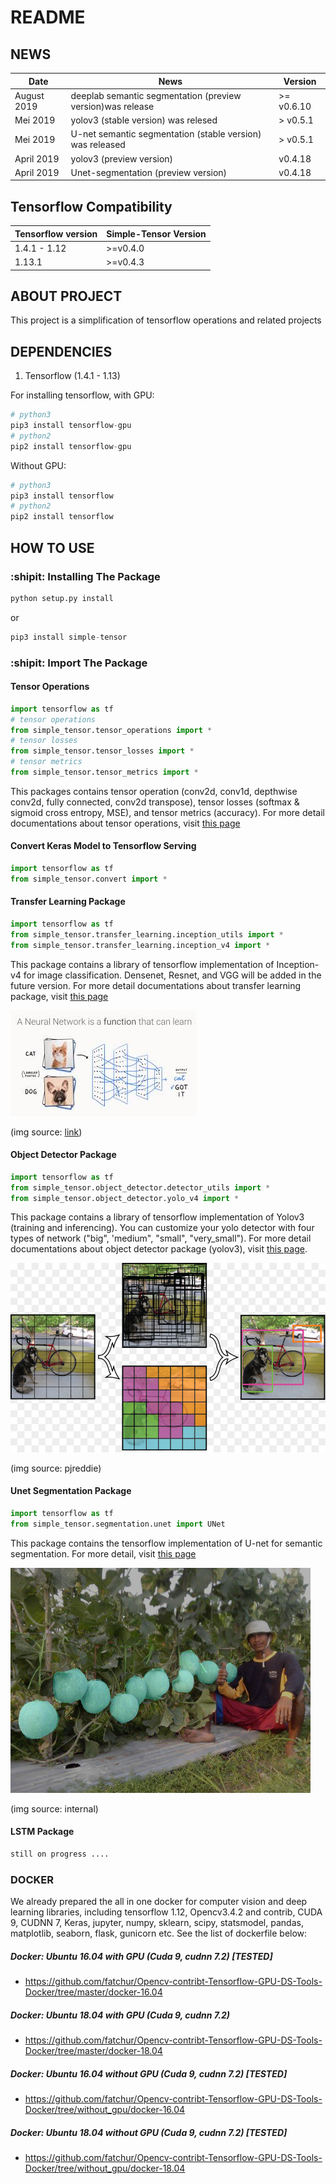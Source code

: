 # README #

## NEWS
| Date       |                                                         News                                                                     |     Version       |
| ---------- | -------------------------------------------------------------------------------------------------------------------------------- | ----------------- |  
|August 2019 | deeplab semantic segmentation (preview version)was release                                                                       | >= v0.6.10        |
|Mei 2019    | yolov3 (stable version) was relesed                                                                                              | > v0.5.1          |
|Mei 2019    | U-net semantic segmentation (stable version) was released                                                                        | > v0.5.1          |      
|April 2019  | yolov3 (preview version)                                                                                                         |      v0.4.18      |
|April 2019  | Unet-segmentation (preview version)                                                                                              |      v0.4.18      |
 



## Tensorflow Compatibility
| Tensorflow version      |        Simple-Tensor Version      |   
| ----------------------- | --------------------------------- | 
| 1.4.1 - 1.12            |      >=v0.4.0                     |
| 1.13.1                  |      >=v0.4.3                     |



## ABOUT PROJECT
This project is a simplification of tensorflow operations and related projects

## DEPENDENCIES
1. Tensorflow (1.4.1 - 1.13)

For installing tensorflow, with GPU:
```python
# python3 
pip3 install tensorflow-gpu
# python2
pip2 install tensorflow-gpu
```
Without GPU:
```python
# python3 
pip3 install tensorflow
# python2
pip2 install tensorflow
```

## HOW TO USE
### :shipit: Installing The Package
```python
python setup.py install
```
or

```python
pip3 install simple-tensor
```

### :shipit: Import The Package
#### Tensor Operations
```python
import tensorflow as tf
# tensor operations
from simple_tensor.tensor_operations import *
# tensor losses
from simple_tensor.tensor_losses import *
# tensor metrics
from simple_tensor.tensor_metrics import *
```
This packages contains tensor operation (conv2d, conv1d, depthwise conv2d, fully connected, conv2d transpose), tensor losses (softmax & sigmoid cross entropy, MSE), and tensor metrics (accuracy). For more detail documentations about tensor operations, visit [this page](https://github.com/fatchur/Simple-Tensor/tree/master/simple_tensor)

#### Convert Keras Model to Tensorflow Serving
```python
import tensorflow as tf
from simple_tensor.convert import *
```

#### Transfer Learning Package
```python
import tensorflow as tf
from simple_tensor.transfer_learning.inception_utils import *
from simple_tensor.transfer_learning.inception_v4 import *
```
This package contains a library of tensorflow implementation of Inception-v4 for image classification. Densenet, Resnet, and VGG will be added in the future version. For more detail documentations about transfer learning package, visit [this page](https://github.com/fatchur/Simple-Tensor/tree/master/simple_tensor/transfer_learning) 

![alt text](assets/img_classification.jpeg)

(img source: [link](https://medium.com/ai-saturdays/aisaturdaylagos-the-torch-panther-cdec328c125b))


#### Object Detector Package
```python
import tensorflow as tf
from simple_tensor.object_detector.detector_utils import *
from simple_tensor.object_detector.yolo_v4 import *
```
This package contains a library of tensorflow implementation of Yolov3 (training and inferencing). You can customize your yolo detector with four types of network ("big", 'medium", "small", "very_small"). For more detail documentations about object detector package (yolov3), visit [this page](https://github.com/fatchur/Simple-Tensor/tree/master/simple_tensor/transfer_learning).

![alt text](assets/obj_detector.jpg)

(img source: pjreddie)

#### Unet Segmentation Package
```python
import tensorflow as tf
from simple_tensor.segmentation.unet import UNet
```
This package contains the tensorflow implementation of U-net for semantic segmentation. For more detail, visit [this page]()

![alt text](assets/semantic_segmentation.jpg)

(img source: internal)


#### LSTM Package
```python
still on progress ....
```


### DOCKER
We already prepared the all in one docker for computer vision and deep learning libraries, including tensorflow 1.12, Opencv3.4.2 and contrib, CUDA 9, CUDNN 7, Keras, jupyter, numpy, sklearn, scipy, statsmodel, pandas, matplotlib, seaborn, flask, gunicorn etc. See the list of dockerfile below:

##### Docker: Ubuntu 16.04 with GPU (Cuda 9, cudnn 7.2) [TESTED]
* https://github.com/fatchur/Opencv-contribt-Tensorflow-GPU-DS-Tools-Docker/tree/master/docker-16.04
##### Docker: Ubuntu 18.04 with GPU (Cuda 9, cudnn 7.2)
* https://github.com/fatchur/Opencv-contribt-Tensorflow-GPU-DS-Tools-Docker/tree/master/docker-18.04
##### Docker: Ubuntu 16.04 without GPU (Cuda 9, cudnn 7.2) [TESTED]
* https://github.com/fatchur/Opencv-contribt-Tensorflow-GPU-DS-Tools-Docker/tree/without_gpu/docker-16.04
##### Docker: Ubuntu 18.04 without GPU (Cuda 9, cudnn 7.2) [TESTED]
* https://github.com/fatchur/Opencv-contribt-Tensorflow-GPU-DS-Tools-Docker/tree/without_gpu/docker-18.04






